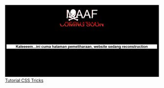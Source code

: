 <img src="asset/img.png">
<a href="https://css-tricks.com/glitch-effect-text-images-svg/">Tutorial CSS Tricks</a>
